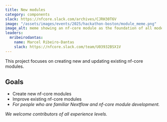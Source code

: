 ```yaml
---
title: New modules
category: components
slack: https://nfcore.slack.com/archives/CJRH30T6V
image: "/assets/images/events/2025/hackathon-boston/module_meme.png"
image_alt: meme showing an nf-core module as the foundation of all modern digital infrastructure
leaders:
  mribeirodantas:
    name: Marcel Ribeiro-Dantas
    slack: https://nfcore.slack.com/team/U03932BSX1V
---
```


This project focuses on creating new and updating existing nf-core modules.

## Goals

- Create new nf-core modules
- Improve existing nf-core modules
- _For people who are familiar Nextflow and nf-core module development._

_We welcome contributors of all experience levels._
